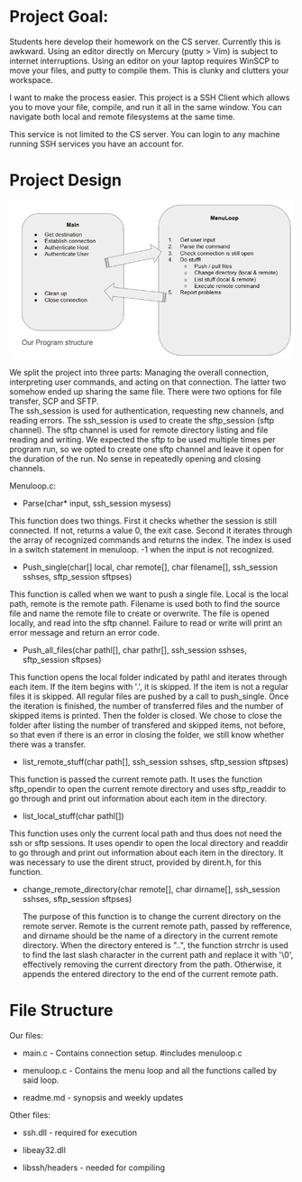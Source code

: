 # Project Goal:

Students here develop their homework on the CS server.  Currently this is awkward.  Using an editor directly on Mercury (putty > Vim) is subject to internet interruptions.  Using an editor on your laptop requires WinSCP to move your files, and putty to compile them.  This is clunky and clutters your workspace.

I want to make the process easier.  This project is a SSH Client which allows you to move your file, compile, and run it all in the same window.  You can navigate both local and remote filesystems at the same time.

This service is not limited to the CS server.  You can login to any machine running SSH services you have an account for.

# Project Design

![](https://github.com/uml-dc2-2016-spring/SSHProject/blob/master/project-flow.png?raw=true)

We split the project into three parts:  Managing the overall connection, interpreting user commands, and acting on that connection.  The latter two somehow ended up sharing the same file.
There were two options for file transfer, SCP and SFTP.  
The ssh_session is used for authentication, requesting new channels, and reading errors.  The ssh_session is used to create the sftp_session (sftp channel).  The sftp channel is used for remote directory listing and file reading and writing.  We expected the sftp to be used multiple times per program run, so we opted to create one sftp channel and leave it open for the duration of the run.  No sense in repeatedly opening and closing channels.

Menuloop.c:

- Parse(char* input, ssh_session mysess)

This function does two things.  First it checks whether the session is still connected.  If not, returns a value 0, the exit case.
Second it iterates through the array of recognized commands and returns the index.  The index is used in a switch statement in menuloop.  -1 when the input is not recognized.

- Push_single(char[] local, char remote[], char filename[], ssh_session sshses, sftp_session sftpses)

This function is called when we want to push a single file.  Local is the local path, remote is the remote path.  Filename is used both to find the source file and name the remote file to create or overwrite.  The file is opened locally, and read into the sftp channel.  Failure to read or write will print an error message and return an error code.

- Push_all_files(char pathl[], char pathr[], ssh_session sshses, sftp_session sftpses)

This function opens the local folder indicated by pathl and iterates through each item.  If the item begins with '.', it is skipped.
If the item is not a regular files it is skipped.  All regular files are pushed by a call to push_single.  Once the iteration is finished, the number of transferred files and the number of skipped items is printed.  Then the folder is closed.  We chose to close the folder after listing the number of transfered and skipped items, not before, so that even if there is an error in closing the folder, we still know whether there was a transfer.

- list_remote_stuff(char path[], ssh_session sshses, sftp_session sftpses)

This function is passed the current remote path. It uses the function sftp_opendir to open the current remote directory and uses sftp_readdir to go through and print out information about each item in the directory. 


- list_local_stuff(char pathl[])

This function uses only the current local path and thus does not need the ssh or sftp sessions. It uses opendir to open the local directory and readdir to go through and print out information about each item in the directory. It was necessary to use the dirent struct, provided by dirent.h, for this function.


* change_remote_directory(char remote[], char dirname[], ssh_session sshses, sftp_session sftpses)

   The purpose of this function is to change the current directory on the remote server. Remote is the current remote path, passed by refference, and dirname should be the name of a directory in the current remote directory. When the directory entered is "..", the function strrchr is used to find the last slash character in the current path and replace it with '\0', effectively removing the current directory from the path. Otherwise, it appends the entered directory to the end of the current remote path. 

# File Structure

Our files:

- main.c - Contains connection setup.  #includes menuloop.c

- menuloop.c - Contains the menu loop and all the functions called by said loop.

- readme.md - synopsis and weekly updates

Other files:

- ssh.dll - required for execution

- libeay32.dll

- libssh/headers - needed for compiling
